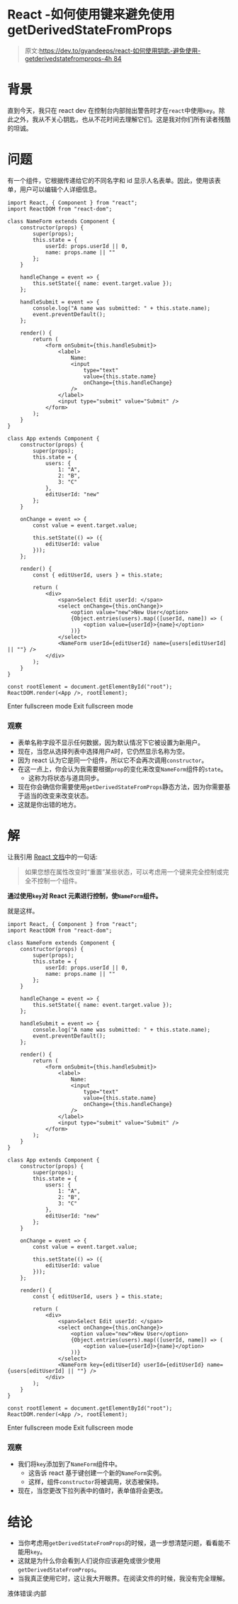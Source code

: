 # React -如何使用键来避免使用 getDerivedStateFromProps

> 原文:[https://dev.to/gyandeeps/react-如何使用钥匙-避免使用-getderivedstatefromprops-4h 84](https://dev.to/gyandeeps/react---how-to-use-keys-to-avoid-using-getderivedstatefromprops-4h84)

# 背景

直到今天，我只在 react dev 在控制台内部抛出警告时才在`react`中使用`key`。除此之外，我从不关心钥匙，也从不花时间去理解它们。这是我对你们所有读者残酷的坦诚。

# 问题

有一个组件，它根据传递给它的不同名字和 id 显示人名表单。因此，使用该表单，用户可以编辑个人详细信息。

```
import React, { Component } from "react";
import ReactDOM from "react-dom";

class NameForm extends Component {
    constructor(props) {
        super(props);
        this.state = {
            userId: props.userId || 0,
            name: props.name || ""
        };
    }

    handleChange = event => {
        this.setState({ name: event.target.value });
    };

    handleSubmit = event => {
        console.log("A name was submitted: " + this.state.name);
        event.preventDefault();
    };

    render() {
        return (
            <form onSubmit={this.handleSubmit}>
                <label>
                    Name:
                    <input
                        type="text"
                        value={this.state.name}
                        onChange={this.handleChange}
                    />
                </label>
                <input type="submit" value="Submit" />
            </form>
        );
    }
}

class App extends Component {
    constructor(props) {
        super(props);
        this.state = {
            users: {
                1: "A",
                2: "B",
                3: "C"
            },
            editUserId: "new"
        };
    }

    onChange = event => {
        const value = event.target.value;

        this.setState(() => ({
            editUserId: value
        }));
    };

    render() {
        const { editUserId, users } = this.state;

        return (
            <div>
                <span>Select Edit userId: </span>
                <select onChange={this.onChange}>
                    <option value="new">New User</option>
                    {Object.entries(users).map(([userId, name]) => (
                        <option value={userId}>{name}</option>
                    ))}
                </select>
                <NameForm userId={editUserId} name={users[editUserId] || ""} />
            </div>
        );
    }
}

const rootElement = document.getElementById("root");
ReactDOM.render(<App />, rootElement); 
```

Enter fullscreen mode Exit fullscreen mode

### 观察

*   表单名称字段不显示任何数据，因为默认情况下它被设置为新用户。
*   现在，当您从选择列表中选择用户`A`时，它仍然显示名称为空。
*   因为 react 认为它是同一个组件，所以它不会再次调用`constructor`。
*   在这一点上，你会认为我需要根据`prop`的变化来改变`NameForm`组件的`state`。
    *   这称为将状态与道具同步。
*   现在你会确信你需要使用`getDerivedStateFromProps`静态方法，因为你需要基于适当的改变来改变状态。
*   这就是你出错的地方。

# 解

让我引用 [React 文档](https://reactjs.org/docs/react-component.html#static-getderivedstatefromprops)中的一句话:

> 如果您想在属性改变时“重置”某些状态，可以考虑用一个键来完全控制或完全不控制一个组件。

**通过使用`key`对 React 元素进行控制，使`NameForm`组件。**

就是这样。

```
import React, { Component } from "react";
import ReactDOM from "react-dom";

class NameForm extends Component {
    constructor(props) {
        super(props);
        this.state = {
            userId: props.userId || 0,
            name: props.name || ""
        };
    }

    handleChange = event => {
        this.setState({ name: event.target.value });
    };

    handleSubmit = event => {
        console.log("A name was submitted: " + this.state.name);
        event.preventDefault();
    };

    render() {
        return (
            <form onSubmit={this.handleSubmit}>
                <label>
                    Name:
                    <input
                        type="text"
                        value={this.state.name}
                        onChange={this.handleChange}
                    />
                </label>
                <input type="submit" value="Submit" />
            </form>
        );
    }
}

class App extends Component {
    constructor(props) {
        super(props);
        this.state = {
            users: {
                1: "A",
                2: "B",
                3: "C"
            },
            editUserId: "new"
        };
    }

    onChange = event => {
        const value = event.target.value;

        this.setState(() => ({
            editUserId: value
        }));
    };

    render() {
        const { editUserId, users } = this.state;

        return (
            <div>
                <span>Select Edit userId: </span>
                <select onChange={this.onChange}>
                    <option value="new">New User</option>
                    {Object.entries(users).map(([userId, name]) => (
                        <option value={userId}>{name}</option>
                    ))}
                </select>
                <NameForm key={editUserId} userId={editUserId} name={users[editUserId] || ""} />
            </div>
        );
    }
}

const rootElement = document.getElementById("root");
ReactDOM.render(<App />, rootElement); 
```

Enter fullscreen mode Exit fullscreen mode

### 观察

*   我们将`key`添加到了`NameForm`组件中。
    *   这告诉 react 基于键创建一个新的`NameForm`实例。
    *   这样，组件`constructor`将被调用，状态被保持。
*   现在，当您更改下拉列表中的值时，表单值将会更改。

# 结论

*   当你考虑用`getDerivedStateFromProps`的时候，退一步想清楚问题，看看能不能用`key`。
*   这就是为什么你会看到人们说你应该避免或很少使用`getDerivedStateFromProps`。
*   当我真正使用它时，这让我大开眼界。在阅读文件的时候，我没有完全理解。

液体错误:内部